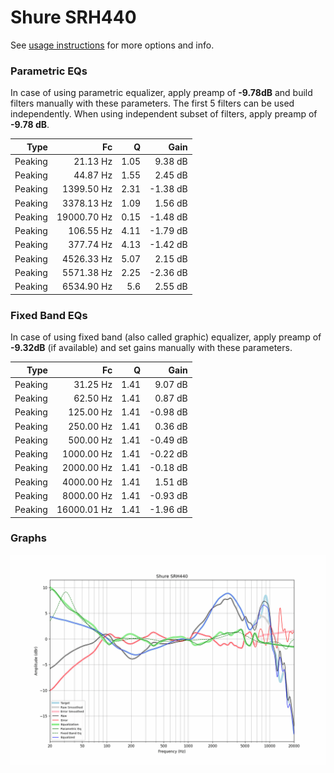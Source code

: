 # Shure SRH440
See [usage instructions](https://github.com/jaakkopasanen/AutoEq#usage) for more options and info.

### Parametric EQs
In case of using parametric equalizer, apply preamp of **-9.78dB** and build filters manually
with these parameters. The first 5 filters can be used independently.
When using independent subset of filters, apply preamp of **-9.78 dB**.

| Type    | Fc          |    Q | Gain     |
|--------:|------------:|-----:|---------:|
| Peaking | 21.13 Hz    | 1.05 | 9.38 dB  |
| Peaking | 44.87 Hz    | 1.55 | 2.45 dB  |
| Peaking | 1399.50 Hz  | 2.31 | -1.38 dB |
| Peaking | 3378.13 Hz  | 1.09 | 1.56 dB  |
| Peaking | 19000.70 Hz | 0.15 | -1.48 dB |
| Peaking | 106.55 Hz   | 4.11 | -1.79 dB |
| Peaking | 377.74 Hz   | 4.13 | -1.42 dB |
| Peaking | 4526.33 Hz  | 5.07 | 2.15 dB  |
| Peaking | 5571.38 Hz  | 2.25 | -2.36 dB |
| Peaking | 6534.90 Hz  | 5.6  | 2.55 dB  |

### Fixed Band EQs
In case of using fixed band (also called graphic) equalizer, apply preamp of **-9.32dB**
(if available) and set gains manually with these parameters.

| Type    | Fc          |    Q | Gain     |
|--------:|------------:|-----:|---------:|
| Peaking | 31.25 Hz    | 1.41 | 9.07 dB  |
| Peaking | 62.50 Hz    | 1.41 | 0.87 dB  |
| Peaking | 125.00 Hz   | 1.41 | -0.98 dB |
| Peaking | 250.00 Hz   | 1.41 | 0.36 dB  |
| Peaking | 500.00 Hz   | 1.41 | -0.49 dB |
| Peaking | 1000.00 Hz  | 1.41 | -0.22 dB |
| Peaking | 2000.00 Hz  | 1.41 | -0.18 dB |
| Peaking | 4000.00 Hz  | 1.41 | 1.51 dB  |
| Peaking | 8000.00 Hz  | 1.41 | -0.93 dB |
| Peaking | 16000.01 Hz | 1.41 | -1.96 dB |

### Graphs
![](./Shure%20SRH440.png)